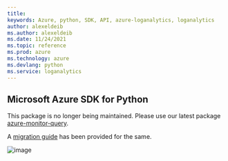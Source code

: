```yaml
---
title: 
keywords: Azure, python, SDK, API, azure-loganalytics, loganalytics
author: alexeldeib
ms.author: alexeldeib
ms.date: 11/24/2021
ms.topic: reference
ms.prod: azure
ms.technology: azure
ms.devlang: python
ms.service: loganalytics
---
```


## Microsoft Azure SDK for Python

This package is no longer being maintained. Please use our latest package [azure-monitor-query](https://pypi.org/project/azure-monitor-query/).

A [migration guide](https://github.com/Azure/azure-sdk-for-python/blob/main/sdk/monitor/azure-monitor-query/migration_guide.md) has been provided for the same.

![image](https://azure-sdk-impressions.azurewebsites.net/api/impressions/azure-sdk-for-python%2Fazure-loganalytics%2FREADME.png)


